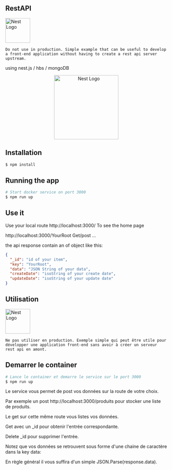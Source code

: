 ## RestAPI

<img src="https://cdn.pixabay.com/photo/2014/04/02/10/26/attention-303861_1280.png" width="77" alt="Nest Logo" />

`Do not use in production. Simple example that can be useful to develop a front-end application without having to create a rest api server upstream.`

using nest.js / hbs / mongoDB

<p align="center">
  <a href="http://nestjs.com/" target="blank"><img src="https://nestjs.com/img/logo-small.svg" width="200" alt="Nest Logo" /></a>
</p>

## Installation

```bash
$ npm install
```

## Running the app

```bash
# Start docker service on port 3000
$ npm run up

```

## Use it

Use your local route
http://localhost:3000/
To see the home page

http://localhost:3000/YourRoot
Get/post ...

the api response contain an of object like this:

```json
{
  "_id": "id of your item",
  "key": "YourRoot",
  "data": "JSON String of your data",
  "createDate": "isoString of your create date",
  "updateDate": "isoString of your update date"
}
```

## Utilisation

<img src="https://cdn.pixabay.com/photo/2014/04/02/10/26/attention-303861_1280.png" width="77" alt="Nest Logo" />

`Ne pas utiliser en production. Exemple simple qui peut être utile pour développer une application front-end sans avoir à créer un serveur rest api en amont.`

## Demarrer le container

```bash
# Lance le container et demarre le service sur le port 3000
$ npm run up

```

Le service vous permet de post vos données sur la route de votre choix.

Par exemple un post http://localhost:3000/produits pour stocker une liste de produits.

Le get sur cette même route vous listes vos données.

Get avec un \_id pour obtenir l'entrée correspondante.

Delete \_id pour supprimer l'entrée.

Notez que vos données se retrouvent sous forme d'une chaine de caractère dans la key data:

En règle général il vous suffira d'un simple JSON.Parse(response.data).
